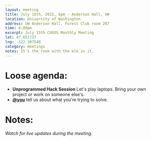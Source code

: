 ```yaml
---
layout: meeting
title: July 15th, 2015, 6pm - Anderson Hall, UW
location: University of Washington
address: UW Anderson Hall, Forest Club room 207
time: 6:00pm
excerpt: July 15th CUGOS Monthly Meeting
lat: 47.651737
lng: -122.307540
category: meetings
notes: It's the room with the elk in it.
---
```


Loose agenda:
=============
- **Unprogrammed Hack Session** Let's play laptops. Bring your own project or work on someone else's. 
- **[@you](http://cugos.org/people/)** tell us about what you're trying to solve.


Notes:
======

*Watch for live updates during the meeting.*
